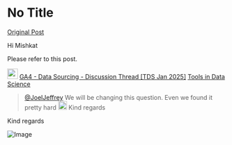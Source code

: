 # No Title

[Original Post](https://discourse.onlinedegree.iitm.ac.in/t/165959/99)

<p>Hi Mishkat</p>
<p>Please refer to this post.</p>
<aside class="quote" data-post="91" data-topic="165959">
  <div class="title">
    <div class="quote-controls"></div>
    <img alt="" width="24" height="24" src="https://dub1.discourse-cdn.com/flex013/user_avatar/discourse.onlinedegree.iitm.ac.in/carlton/48/56317_2.png" class="avatar">
    <a href="https://discourse.onlinedegree.iitm.ac.in/t/ga4-data-sourcing-discussion-thread-tds-jan-2025/165959/91">GA4 - Data Sourcing - Discussion Thread [TDS Jan 2025]</a> <a class="badge-category__wrapper " href="/c/courses/tds-kb/34"><span data-category-id="34" style="--category-badge-color: #0088CC; --category-badge-text-color: #FFFFFF; --parent-category-badge-color: #3AB54A;" data-parent-category-id="9" data-drop-close="true" class="badge-category --has-parent" title="This category is created to address subject-specific queries related to Tools in Data Science"><span class="badge-category__name">Tools in Data Science</span></span></a>
  </div>
  <blockquote>
    <a class="mention" href="/u/joeljeffrey">@JoelJeffrey</a> 
We will be changing this question. Even we found it pretty hard <img width="20" height="20" src="https://emoji.discourse-cdn.com/google/sweat_smile.png?v=12" title="sweat_smile" alt="sweat_smile" class="emoji"> 
Kind regards
  </blockquote>
</aside>

<p>Kind regards</p>

![Image](https://dub1.discourse-cdn.com/flex013/user_avatar/discourse.onlinedegree.iitm.ac.in/carlton/48/56317_2.png)